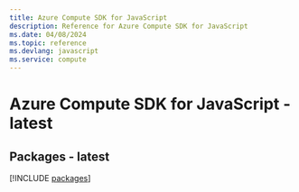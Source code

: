 ```yaml
---
title: Azure Compute SDK for JavaScript
description: Reference for Azure Compute SDK for JavaScript
ms.date: 04/08/2024
ms.topic: reference
ms.devlang: javascript
ms.service: compute
---
```

# Azure Compute SDK for JavaScript - latest
## Packages - latest
[!INCLUDE [packages](compute-index.md)]